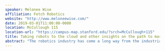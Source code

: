 ```yaml
---
speaker: Melonee Wise
affiliation: Fetch Robotics
website: "http://www.meloneewise.com/"
date: 2019-03-01T11:00:00-0000
location: McCullough 115
location-url: "https://campus-map.stanford.edu/?srch=McCullough+115"
title: Taking robots to the cloud and other insights on the path to market
abstract: "The robotics industry has come a long way from the industrial robots that have long been in manufacturing environments. Now, robots that can safely work alongside people are used in all sorts of work environments. A new generation of robotics technology is emerging that brings to factory floors and warehouses the kind of speed, agility and incremental cost advantages that cloud computing has brought to IT. Collaborative, autonomous and cloud-based robotics systems don’t require changes to the facility, nor do they require installation or integration of IT hardware and software. Fetch Robotics CEO Melonee Wise will discuss the evolution of robotics to the cloud, and how the company has successfully brought its robotics technology to market."
---
```

